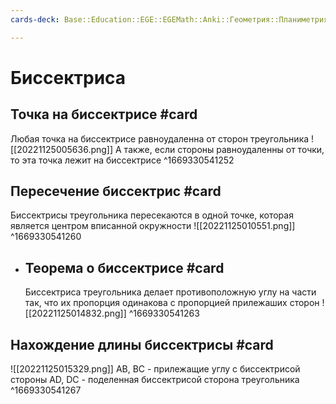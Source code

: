 ```yaml
---
cards-deck: Base::Education::EGE::EGEMath::Anki::Геометрия::Планиметрия::Треугольники

---
```


# Биссектриса
## Точка на биссектрисе #card 
Любая точка на биссектрисе равноудаленна от сторон треугольника
![[20221125005636.png]]
А также, если стороны равноудаленны от точки, то эта точка лежит на биссектрисе 
^1669330541252
## Пересечение биссектрис #card 
Биссектрисы треугольника пересекаются в одной точке, которая является центром вписанной окружности
![[20221125010551.png]]
^1669330541260
- ## Теорема о биссектрисе #card
  Биссектриса треугольника делает противоположную углу на части так, что их пропорция одинакова с пропорцией прилежаших сторон 
  ![[20221125014832.png]]
  ^1669330541263
## Нахождение длины биссектрисы #card 
![[20221125015329.png]]
AB, BC - прилежащие углу с биссектрисой стороны
AD, DC - поделенная биссектрисой сторона треугольника
^1669330541267